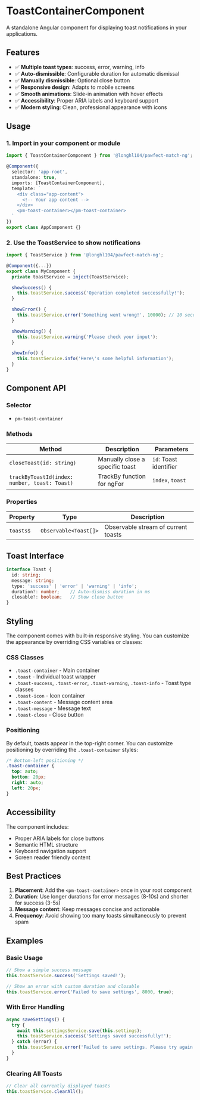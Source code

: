 # ToastContainerComponent

A standalone Angular component for displaying toast notifications in your applications.

## Features

- ✅ **Multiple toast types**: success, error, warning, info
- ✅ **Auto-dismissible**: Configurable duration for automatic dismissal
- ✅ **Manually dismissible**: Optional close button
- ✅ **Responsive design**: Adapts to mobile screens
- ✅ **Smooth animations**: Slide-in animation with hover effects
- ✅ **Accessibility**: Proper ARIA labels and keyboard support
- ✅ **Modern styling**: Clean, professional appearance with icons

## Usage

### 1. Import in your component or module

```typescript
import { ToastContainerComponent } from '@longhl104/pawfect-match-ng';

@Component({
  selector: 'app-root',
  standalone: true,
  imports: [ToastContainerComponent],
  template: `
    <div class="app-content">
      <!-- Your app content -->
    </div>
    <pm-toast-container></pm-toast-container>
  `
})
export class AppComponent {}
```

### 2. Use the ToastService to show notifications

```typescript
import { ToastService } from '@longhl104/pawfect-match-ng';

@Component({...})
export class MyComponent {
  private toastService = inject(ToastService);

  showSuccess() {
    this.toastService.success('Operation completed successfully!');
  }

  showError() {
    this.toastService.error('Something went wrong!', 10000); // 10 seconds
  }

  showWarning() {
    this.toastService.warning('Please check your input');
  }

  showInfo() {
    this.toastService.info('Here\'s some helpful information');
  }
}
```

## Component API

### Selector
- `pm-toast-container`

### Methods

| Method | Description | Parameters |
|--------|-------------|------------|
| `closeToast(id: string)` | Manually close a specific toast | `id`: Toast identifier |
| `trackByToastId(index: number, toast: Toast)` | TrackBy function for ngFor | `index`, `toast` |

### Properties

| Property | Type | Description |
|----------|------|-------------|
| `toasts$` | `Observable<Toast[]>` | Observable stream of current toasts |

## Toast Interface

```typescript
interface Toast {
  id: string;
  message: string;
  type: 'success' | 'error' | 'warning' | 'info';
  duration?: number;    // Auto-dismiss duration in ms
  closable?: boolean;   // Show close button
}
```

## Styling

The component comes with built-in responsive styling. You can customize the appearance by overriding CSS variables or classes:

### CSS Classes
- `.toast-container` - Main container
- `.toast` - Individual toast wrapper
- `.toast-success`, `.toast-error`, `.toast-warning`, `.toast-info` - Toast type classes
- `.toast-icon` - Icon container
- `.toast-content` - Message content area
- `.toast-message` - Message text
- `.toast-close` - Close button

### Positioning
By default, toasts appear in the top-right corner. You can customize positioning by overriding the `.toast-container` styles:

```css
/* Bottom-left positioning */
.toast-container {
  top: auto;
  bottom: 20px;
  right: auto;
  left: 20px;
}
```

## Accessibility

The component includes:
- Proper ARIA labels for close buttons
- Semantic HTML structure
- Keyboard navigation support
- Screen reader friendly content

## Best Practices

1. **Placement**: Add the `<pm-toast-container>` once in your root component
2. **Duration**: Use longer durations for error messages (8-10s) and shorter for success (3-5s)
3. **Message content**: Keep messages concise and actionable
4. **Frequency**: Avoid showing too many toasts simultaneously to prevent spam

## Examples

### Basic Usage
```typescript
// Show a simple success message
this.toastService.success('Settings saved!');

// Show an error with custom duration and closable
this.toastService.error('Failed to save settings', 8000, true);
```

### With Error Handling
```typescript
async saveSettings() {
  try {
    await this.settingsService.save(this.settings);
    this.toastService.success('Settings saved successfully!');
  } catch (error) {
    this.toastService.error('Failed to save settings. Please try again.');
  }
}
```

### Clearing All Toasts
```typescript
// Clear all currently displayed toasts
this.toastService.clearAll();
```
